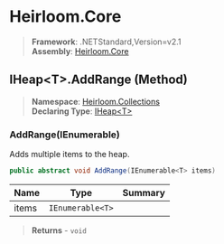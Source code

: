 # Heirloom.Core

> **Framework**: .NETStandard,Version=v2.1  
> **Assembly**: [Heirloom.Core][0]

## IHeap\<T>.AddRange (Method)

> **Namespace**: [Heirloom.Collections][0]  
> **Declaring Type**: [IHeap\<T>][1]

### AddRange(IEnumerable<T>)

Adds multiple items to the heap.

```cs
public abstract void AddRange(IEnumerable<T> items)
```

| Name  | Type             | Summary |
|-------|------------------|---------|
| items | `IEnumerable<T>` |         |

> **Returns** - `void`

[0]: ../../../Heirloom.Core.md
[1]: ../IHeap[T].md
